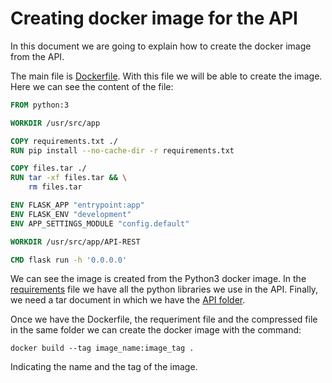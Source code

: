 # Creating docker image for the API

In this document we are going to explain how to create the docker image from the API.

The main file is [Dockerfile](https://github.com/edusalcas/single-cell-repo/blob/main/docker-image/Dockerfile). With this file we will be able to create the image. Here we can see the content of the file:

```dockerfile
FROM python:3

WORKDIR /usr/src/app

COPY requirements.txt ./
RUN pip install --no-cache-dir -r requirements.txt

COPY files.tar ./
RUN tar -xf files.tar && \
	rm files.tar

ENV FLASK_APP "entrypoint:app"
ENV FLASK_ENV "development"
ENV APP_SETTINGS_MODULE "config.default"

WORKDIR /usr/src/app/API-REST

CMD flask run -h '0.0.0.0'
```

We can see the image is created from the Python3 docker image. In the [requirements](https://github.com/edusalcas/single-cell-repo/blob/main/docker-image/requirements.txt) file we have all the python libraries we use in the API. Finally, we need a tar document in which we have the [API folder](https://github.com/edusalcas/single-cell-repo/tree/main/API-REST).

Once we have the Dockerfile, the requeriment file and the compressed file in the same folder we can create the docker image with the command:

`docker build --tag image_name:image_tag .`

Indicating the name and the tag of the image.
